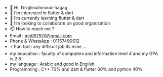 - 👋 Hi, I’m @mahmoud-hagag
- 👀 I’m interested in flutter & dart
- 🌱 I’m currently learning flutter & dart 
- 💞️ I’m looking to collaborate on good organization
- 📫 How to reach me ?
- Email : mh097970@gmail.com
- Phone & WhatsApp : 01157490612
- ⚡ Fun fact: any difficult job its mine ...
- my education : faculty of computers and information level 4 and my GPA is 2.8
- my language : Arabic and good in English
- Programming : C++ 70% and dart & flutter 60% and python 40%
<!---
mahmoud-hagag/mahmoud-hagag is a ✨ special ✨ repository because its `README.md` (this file) appears on your GitHub profile.
You can click the Preview link to take a look at your changes.
--->
